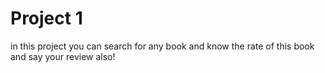 # Project 1

in this project you can search for any book and know the rate of this book and say your review also!
